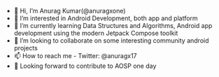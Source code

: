- 👋 Hi, I’m Anurag Kumar(@anuragxone)
- 👀 I’m interested in Android Development, both app and platform
- 🌱 I’m currently learning Data Structures and Algorithms, Android app development using the modern Jetpack Compose toolkit
- 💞️ I’m looking to collaborate on some interesting community android projects
- 📫 How to reach me - Twitter: @anuragx17
- 👀 Looking forward to contribute to AOSP one day

<!---
anuragxone/anuragxone is a ✨ special ✨ repository because its `README.md` (this file) appears on your GitHub profile.
You can click the Preview link to take a look at your changes.
--->

